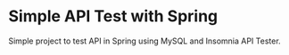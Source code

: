 # Simple API Test with Spring
Simple project to test API in Spring using MySQL and Insomnia API Tester.
